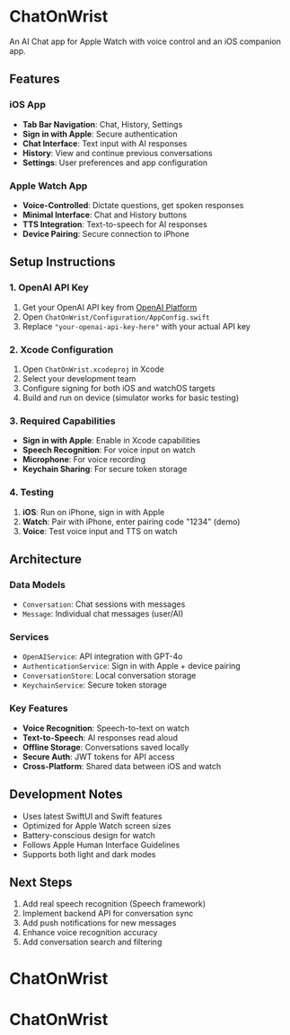 # ChatOnWrist

An AI Chat app for Apple Watch with voice control and an iOS companion app.

## Features

### iOS App
- **Tab Bar Navigation**: Chat, History, Settings
- **Sign in with Apple**: Secure authentication
- **Chat Interface**: Text input with AI responses
- **History**: View and continue previous conversations
- **Settings**: User preferences and app configuration

### Apple Watch App
- **Voice-Controlled**: Dictate questions, get spoken responses
- **Minimal Interface**: Chat and History buttons
- **TTS Integration**: Text-to-speech for AI responses
- **Device Pairing**: Secure connection to iPhone

## Setup Instructions

### 1. OpenAI API Key
1. Get your OpenAI API key from [OpenAI Platform](https://platform.openai.com/api-keys)
2. Open `ChatOnWrist/Configuration/AppConfig.swift`
3. Replace `"your-openai-api-key-here"` with your actual API key

### 2. Xcode Configuration
1. Open `ChatOnWrist.xcodeproj` in Xcode
2. Select your development team
3. Configure signing for both iOS and watchOS targets
4. Build and run on device (simulator works for basic testing)

### 3. Required Capabilities
- **Sign in with Apple**: Enable in Xcode capabilities
- **Speech Recognition**: For voice input on watch
- **Microphone**: For voice recording
- **Keychain Sharing**: For secure token storage

### 4. Testing
1. **iOS**: Run on iPhone, sign in with Apple
2. **Watch**: Pair with iPhone, enter pairing code "1234" (demo)
3. **Voice**: Test voice input and TTS on watch

## Architecture

### Data Models
- `Conversation`: Chat sessions with messages
- `Message`: Individual chat messages (user/AI)

### Services
- `OpenAIService`: API integration with GPT-4o
- `AuthenticationService`: Sign in with Apple + device pairing
- `ConversationStore`: Local conversation storage
- `KeychainService`: Secure token storage

### Key Features
- **Voice Recognition**: Speech-to-text on watch
- **Text-to-Speech**: AI responses read aloud
- **Offline Storage**: Conversations saved locally
- **Secure Auth**: JWT tokens for API access
- **Cross-Platform**: Shared data between iOS and watch

## Development Notes

- Uses latest SwiftUI and Swift features
- Optimized for Apple Watch screen sizes
- Battery-conscious design for watch
- Follows Apple Human Interface Guidelines
- Supports both light and dark modes

## Next Steps

1. Add real speech recognition (Speech framework)
2. Implement backend API for conversation sync
3. Add push notifications for new messages
4. Enhance voice recognition accuracy
5. Add conversation search and filtering

# ChatOnWrist
# ChatOnWrist
